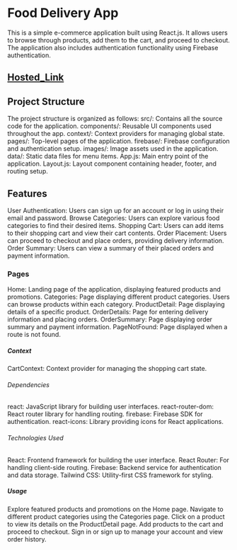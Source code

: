 # Food Delivery App

This is a simple e-commerce application built using React.js. It allows users to browse through products, add them to the cart, and proceed to checkout. The application also includes authentication functionality using Firebase authentication.

## [Hosted_Link](https://food-delivery-app-ruby-seven.vercel.app/)

## Project Structure
The project structure is organized as follows:
src/: Contains all the source code for the application.
components/: Reusable UI components used throughout the app.
context/: Context providers for managing global state.
pages/: Top-level pages of the application.
firebase/: Firebase configuration and authentication setup.
images/: Image assets used in the application.
data/: Static data files for menu items.
App.js: Main entry point of the application.
Layout.js: Layout component containing header, footer, and routing setup.

## Features
User Authentication: Users can sign up for an account or log in using their email and password.
Browse Categories: Users can explore various food categories to find their desired items.
Shopping Cart: Users can add items to their shopping cart and view their cart contents.
Order Placement: Users can proceed to checkout and place orders, providing delivery information.
Order Summary: Users can view a summary of their placed orders and payment information.

### Pages
Home: Landing page of the application, displaying featured products and promotions.
Categories: Page displaying different product categories. Users can browse products within each category.
ProductDetail: Page displaying details of a specific product.
OrderDetails: Page for entering delivery information and placing orders.
OrderSummary: Page displaying order summary and payment information.
PageNotFound: Page displayed when a route is not found.

##### Context
CartContext: Context provider for managing the shopping cart state.

###### Dependencies
react: JavaScript library for building user interfaces.
react-router-dom: React router library for handling routing.
firebase: Firebase SDK for authentication.
react-icons: Library providing icons for React applications.

###### Technologies Used
React: Frontend framework for building the user interface.
React Router: For handling client-side routing.
Firebase: Backend service for authentication and data storage.
Tailwind CSS: Utility-first CSS framework for styling.

##### Usage
Explore featured products and promotions on the Home page.
Navigate to different product categories using the Categories page.
Click on a product to view its details on the ProductDetail page.
Add products to the cart and proceed to checkout.
Sign in or sign up to manage your account and view order history.
